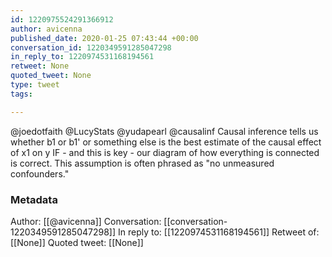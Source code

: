```yaml
---
id: 1220975524291366912
author: avicenna
published_date: 2020-01-25 07:43:44 +00:00
conversation_id: 1220349591285047298
in_reply_to: 1220974531168194561
retweet: None
quoted_tweet: None
type: tweet
tags:

---
```


@joedotfaith @LucyStats @yudapearl @causalinf Causal inference tells us whether b1 or b1' or something else is the best estimate of the causal effect of x1 on y IF - and this is key - our diagram of how everything is connected is correct.  This assumption is often phrased as "no unmeasured confounders."

### Metadata

Author: [[@avicenna]]
Conversation: [[conversation-1220349591285047298]]
In reply to: [[1220974531168194561]]
Retweet of: [[None]]
Quoted tweet: [[None]]
